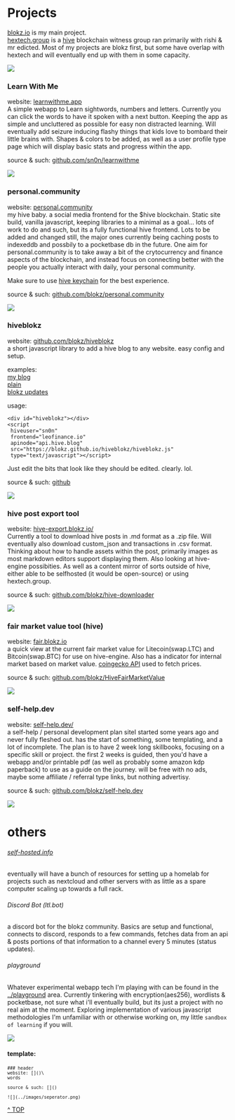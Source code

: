 # Projects

<a href='https://blokz.io'>blokz.io</a> is my main project. \
[hextech.group](https://hextech.group/) is a <a href="https://hive.io/">hive</a> blockchain witness group ran primarily with rishi & mr edicted. Most of my projects are blokz first, but some have overlap with hextech and will eventually end up with them in some capacity. 

![](../images/seperator.png)

### Learn With Me
website: [learnwithme.app](https://learnwithme.app/)\
A simple webapp to Learn sightwords, numbers and letters. Currently you can click the words to have it spoken with a next button. Keeping the app as simple and uncluttered as possible for easy non distracted learning. Will eventually add seizure inducing flashy things that kids love to bombard their little brains with. Shapes & colors to be added, as well as a user profile type page which will display basic stats and progress within the app.  

source & such: [github.com/sn0n/learnwithme](https://github.com/sn0n/learnwithme)

![](../images/seperator.png)


### personal.community
website: [personal.community](https://personal.community)\
my hive baby. a social media frontend for the $hive blockchain. Static site build, vanilla javascript, keeping libraries to a minimal as a goal... lots of work to do and such, but its a fully functional hive frontend. Lots to be added and changed still, the major ones currently being caching posts to indexeddb and possbily to a pocketbase db in the future. One aim for personal.community is to take away a bit of the crytocurrency and finance aspects of the blockchain, and instead focus on connecting better with the people you actually interact with daily, your personal community. 


Make sure to use [hive keychain](https://hive-keychain.com/) for the best experience. 

source & such: [github.com/blokz/personal.community](https://github.com/blokz/personal.community)

![](../images/seperator.png)

### hiveblokz
website: [github.com/blokz/hiveblokz](https://github.com/blokz/hiveblokz)\
a short javascript library to add a hive blog to any website. easy config and setup. 

examples:\
[my blog](../blog/)\
[plain](../hiveblokz.html)\
[blokz updates](https://blokz.github.io/hiveblokz/index.html)

usage:
``` 
<div id="hiveblokz"></div>
<script
 hiveuser="sn0n" 
 frontend="leofinance.io" 
 apinode="api.hive.blog" 
 src="https://blokz.github.io/hiveblokz/hiveblokz.js" 
 type="text/javascript"></script>
```
Just edit the bits that look like they should be edited. clearly. lol. 

source & such: [github](https://github.com/blokz/hiveblokz)

![](../images/seperator.png)

### hive post export tool
website: [hive-export.blokz.io/](https://hive-export.blokz.io/)\
Currently a tool to download hive posts in .md format as a .zip file. Will eventually also download custom_json and transactions in .csv format. Thinking about how to handle assets within the post, primarily images as most markdown editors support displaying them. Also looking at hive-engine possibities. As well as a content mirror of sorts outside of hive, either able to be selfhosted (it would be open-source) or using hextech.group. 

source & such: [github.com/blokz/hive-downloader](https://github.com/blokz/hive-downloader)

![](../images/seperator.png)




### fair market value tool (hive)
website: [fair.blokz.io](https://fair.blokz.io)\
a quick view at the current fair market value for Litecoin(swap.LTC) and Bitcoin(swap.BTC) for use on hive-engine. Also has a indicator for internal market based on market value. [coingecko API](https://www.coingecko.com/en/api/documentation) used to fetch prices.

source & such: [github.com/blokz/HiveFairMarketValue](https://github.com/blokz/HiveFairMarketValue)

![](../images/seperator.png)



### self-help.dev
website: [self-help.dev/](https://self-help.dev/)\
a self-help / personal development plan siteI started some years ago and never fully fleshed out. has the start of something, some templating, and a lot of incomplete. The plan is to have 2 week long skillbooks, focusing on a specific skill or project. the first 2 weeks is guided, then you'd have a webapp and/or printable pdf (as well as probably some amazon kdp paperback) to use as a guide on the journey. will be free with no ads, maybe some affiliate / referral type links, but nothing advertisy.

source & such: [github.com/blokz/self-help.dev](https://github.com/blokz/self-help.dev)

![](../images/seperator.png)


# others

###### [self-hosted.info](https://self-hosted.info)
 eventually will have a bunch of resources for setting up a homelab for projects such as nextcloud and other servers with as little as a spare computer scaling up towards a full rack.

###### Discord Bot (ltl.bot)
a discord bot for the blokz community. Basics are setup and functional, connects to discord, responds to a few commands, fetches data from an api & posts portions of that information to a channel every 5 minutes (status updates).

###### playground
Whatever experimental webapp tech I'm playing with can be found in the <a href='../playground/'>../playground</a> area. 
Currently tinkering with encryption(aes256), wordlists & pocketbase, not sure what i'll eventually build, but its just a project with no real aim at the moment. Exploring implementation of various javascript methodologies I'm unfamiliar with or otherwise working on, my little `sandbox of learning` if you will. 


![](../images/seperator.png)

#### template: 
<small>

```
### header
website: []()\
words

source & such: []()

![](../images/seperator.png)
```
</small>




<a class="topOfPage" href="#top" title="Go to the top of this page">^ TOP</a>
